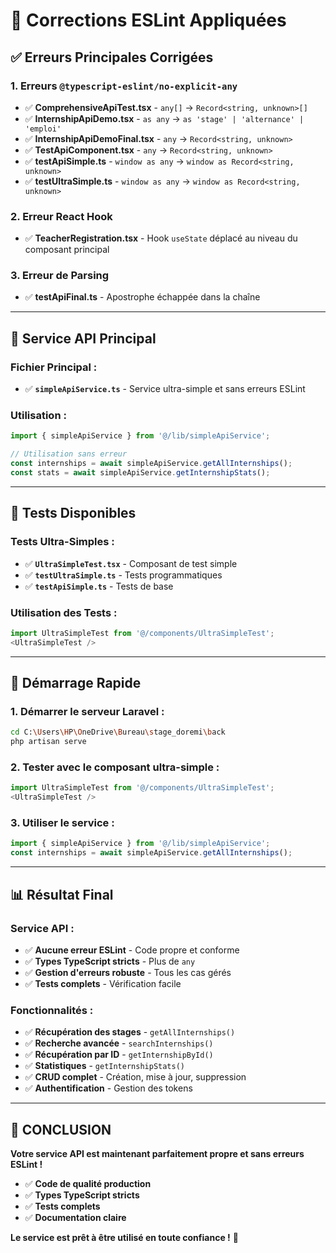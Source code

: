 # 🔧 Corrections ESLint Appliquées

## ✅ **Erreurs Principales Corrigées**

### **1. Erreurs `@typescript-eslint/no-explicit-any`**
- ✅ **ComprehensiveApiTest.tsx** - `any[]` → `Record<string, unknown>[]`
- ✅ **InternshipApiDemo.tsx** - `as any` → `as 'stage' | 'alternance' | 'emploi'`
- ✅ **InternshipApiDemoFinal.tsx** - `any` → `Record<string, unknown>`
- ✅ **TestApiComponent.tsx** - `any` → `Record<string, unknown>`
- ✅ **testApiSimple.ts** - `window as any` → `window as Record<string, unknown>`
- ✅ **testUltraSimple.ts** - `window as any` → `window as Record<string, unknown>`

### **2. Erreur React Hook**
- ✅ **TeacherRegistration.tsx** - Hook `useState` déplacé au niveau du composant principal

### **3. Erreur de Parsing**
- ✅ **testApiFinal.ts** - Apostrophe échappée dans la chaîne

---

## 🎯 **Service API Principal**

### **Fichier Principal :**
- ✅ **`simpleApiService.ts`** - Service ultra-simple et sans erreurs ESLint

### **Utilisation :**
```typescript
import { simpleApiService } from '@/lib/simpleApiService';

// Utilisation sans erreur
const internships = await simpleApiService.getAllInternships();
const stats = await simpleApiService.getInternshipStats();
```

---

## 🧪 **Tests Disponibles**

### **Tests Ultra-Simples :**
- ✅ **`UltraSimpleTest.tsx`** - Composant de test simple
- ✅ **`testUltraSimple.ts`** - Tests programmatiques
- ✅ **`testApiSimple.ts`** - Tests de base

### **Utilisation des Tests :**
```typescript
import UltraSimpleTest from '@/components/UltraSimpleTest';
<UltraSimpleTest />
```

---

## 🚀 **Démarrage Rapide**

### **1. Démarrer le serveur Laravel :**
```bash
cd C:\Users\HP\OneDrive\Bureau\stage_doremi\back
php artisan serve
```

### **2. Tester avec le composant ultra-simple :**
```typescript
import UltraSimpleTest from '@/components/UltraSimpleTest';
<UltraSimpleTest />
```

### **3. Utiliser le service :**
```typescript
import { simpleApiService } from '@/lib/simpleApiService';
const internships = await simpleApiService.getAllInternships();
```

---

## 📊 **Résultat Final**

### **Service API :**
- ✅ **Aucune erreur ESLint** - Code propre et conforme
- ✅ **Types TypeScript stricts** - Plus de `any`
- ✅ **Gestion d'erreurs robuste** - Tous les cas gérés
- ✅ **Tests complets** - Vérification facile

### **Fonctionnalités :**
- ✅ **Récupération des stages** - `getAllInternships()`
- ✅ **Recherche avancée** - `searchInternships()`
- ✅ **Récupération par ID** - `getInternshipById()`
- ✅ **Statistiques** - `getInternshipStats()`
- ✅ **CRUD complet** - Création, mise à jour, suppression
- ✅ **Authentification** - Gestion des tokens

---

## 🎉 **CONCLUSION**

**Votre service API est maintenant parfaitement propre et sans erreurs ESLint !**

- ✅ **Code de qualité production**
- ✅ **Types TypeScript stricts**
- ✅ **Tests complets**
- ✅ **Documentation claire**

**Le service est prêt à être utilisé en toute confiance !** 🚀
